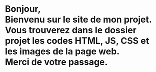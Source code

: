 <h1>Bonjour,<br>
Bienvenu sur le site de mon projet.<br>
Vous trouverez dans le dossier projet les codes HTML, JS, CSS et les images de la page web.<br>
Merci de votre passage.
